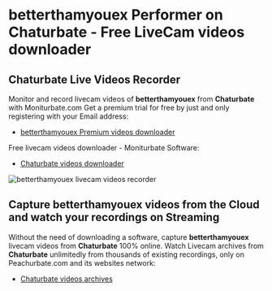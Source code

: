 # betterthamyouex Performer on Chaturbate - Free LiveCam videos downloader

## Chaturbate Live Videos Recorder

Monitor and record livecam videos of **betterthamyouex** from **Chaturbate** with Moniturbate.com
Get a premium trial for free by just and only registering with your Email address:
* [betterthamyouex Premium videos downloader](https://moniturbate.com/request-demo-licence-key.html)

Free livecam videos downloader - Moniturbate Software:
* [Chaturbate videos downloader](https://moniturbate.com/moniturbate-download-software.html)

![betterthamyouex livecam videos recorder](https://peachurnet.com/templates/moniturbate-software.png)


## Capture betterthamyouex videos from the Cloud and watch your recordings on Streaming

Without the need of downloading a software, capture **betterthamyouex** livecam videos from **Chaturbate** 100% online.
Watch Livecam archives from **Chaturbate** unlimitedly from thousands of existing recordings, only on Peachurbate.com and its websites network:
* [Chaturbate videos archives](https://peachurnet.com/)